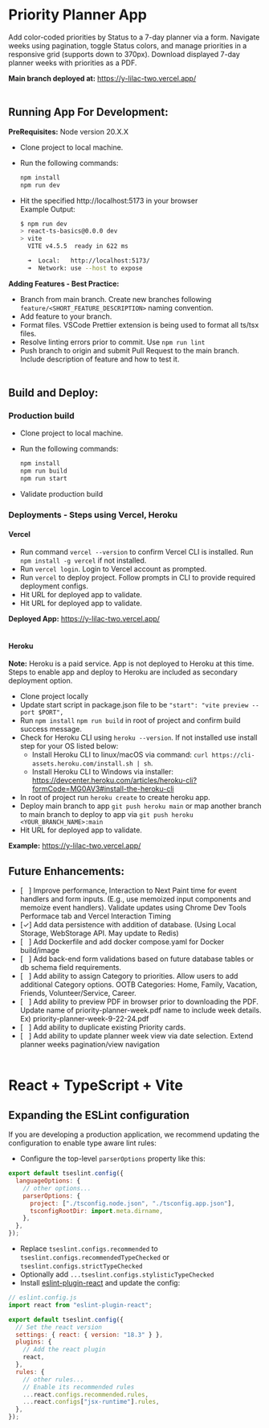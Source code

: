 # Priority Planner App

Add color-coded priorities by Status to a 7-day planner via a form. Navigate weeks using pagination, toggle Status colors, and manage priorities in a responsive grid (supports down to 370px).
Download displayed 7-day planner weeks with priorities as a PDF.

<b>Main branch deployed at:</b> https://y-lilac-two.vercel.app/
<br><br>

## Running App For Development:

<b>PreRequisites:</b>
Node version 20.X.X

- Clone project to local machine.

- Run the following commands:

  ```bash
  npm install
  npm run dev
  ```

- Hit the specified http://localhost:5173 in your browser
  <br>Example Output:

  ```bash
  $ npm run dev
  > react-ts-basics@0.0.0 dev
  > vite
    VITE v4.5.5  ready in 622 ms

    ➜  Local:   http://localhost:5173/
    ➜  Network: use --host to expose
  ```

<b>Adding Features - Best Practice:</b>

- Branch from main branch. Create new branches following `feature/<SHORT_FEATURE_DESCRIPTION>` naming convention.
- Add feature to your branch.
- Format files. VSCode Prettier extension is being used to format all ts/tsx files.
- Resolve linting errors prior to commit. Use `npm run lint`
- Push branch to origin and submit Pull Request to the main branch. Include description of feature and how to test it.
  <br><br>

## Build and Deploy:

### Production build

- Clone project to local machine.
- Run the following commands:

  ```bash
  npm install
  npm run build
  npm run start
  ```

- Validate production build

### Deployments - Steps using Vercel, Heroku

#### Vercel

- Run command `vercel --version` to confirm Vercel CLI is installed. Run `npm install -g vercel` if not installed.
- Run `vercel login`. Login to Vercel account as prompted.
- Run `vercel` to deploy project. Follow prompts in CLI to provide required deployment configs.
- Hit URL for deployed app to validate.
- Hit URL for deployed app to validate.

<b>Deployed App:</b> https://y-lilac-two.vercel.app/
<br>
<br>

#### Heroku

<b>Note:</b> Heroku is a paid service. App is not deployed to Heroku at this time. Steps to enable app and deploy to Heroku are included as secondary deployment option.

- Clone project locally
- Update start script in package.json file to be `"start": "vite preview --port $PORT",`
- Run `npm install` `npm run build` in root of project and confirm build success message.
- Check for Heroku CLI using `heroku --version`. If not installed use install step for your OS listed below:
  - Install Heroku CLI to linux/macOS via command: `curl https://cli-assets.heroku.com/install.sh | sh`. <br>
  - Install Heroku CLI to Windows via installer: https://devcenter.heroku.com/articles/heroku-cli?formCode=MG0AV3#install-the-heroku-cli
- In root of project run `heroku create` to create heroku app.
- Deploy main branch to app `git push heroku main` or map another branch to main branch to deploy to app via `git push heroku <YOUR_BRANCH_NAME>:main`
- Hit URL for deployed app to validate.

<b>Example:</b> https://y-lilac-two.vercel.app/
<br>

## Future Enhancements:

- [&nbsp;&nbsp;&nbsp;] Improve performance, Interaction to Next Paint time for event handlers and form inputs. (E.g., use memoized input components and memoize event handlers). Validate updates using Chrome Dev Tools Performace tab and Vercel Interaction Timing
- [&check;] Add data persistence with addition of database. (Using Local Storage, WebStorage API. May update to Redis)
- [&nbsp;&nbsp;&nbsp;] Add Dockerfile and add docker compose.yaml for Docker build/image
- [&nbsp;&nbsp;&nbsp;] Add back-end form validations based on future database tables or db schema field requirements.
- [&nbsp;&nbsp;&nbsp;] Add ability to assign Category to priorities. Allow users to add additional Category options. OOTB Categories: Home, Family, Vacation, Friends, Volunteer/Service, Career.
- [&nbsp;&nbsp;&nbsp;] Add ability to preview PDF in browser prior to downloading the PDF. Update name of priority-planner-week.pdf name to include week details. Ex) priority-planner-week-9-22-24.pdf
- [&nbsp;&nbsp;&nbsp;] Add ability to duplicate existing Priority cards.
- [&nbsp;&nbsp;&nbsp;] Add ability to update planner week view via date selection. Extend planner weeks pagination/view navigation
  <br><br>

# React + TypeScript + Vite

## Expanding the ESLint configuration

If you are developing a production application, we recommend updating the configuration to enable type aware lint rules:

- Configure the top-level `parserOptions` property like this:

```js
export default tseslint.config({
  languageOptions: {
    // other options...
    parserOptions: {
      project: ["./tsconfig.node.json", "./tsconfig.app.json"],
      tsconfigRootDir: import.meta.dirname,
    },
  },
});
```

- Replace `tseslint.configs.recommended` to `tseslint.configs.recommendedTypeChecked` or `tseslint.configs.strictTypeChecked`
- Optionally add `...tseslint.configs.stylisticTypeChecked`
- Install [eslint-plugin-react](https://github.com/jsx-eslint/eslint-plugin-react) and update the config:

```js
// eslint.config.js
import react from "eslint-plugin-react";

export default tseslint.config({
  // Set the react version
  settings: { react: { version: "18.3" } },
  plugins: {
    // Add the react plugin
    react,
  },
  rules: {
    // other rules...
    // Enable its recommended rules
    ...react.configs.recommended.rules,
    ...react.configs["jsx-runtime"].rules,
  },
});
```
